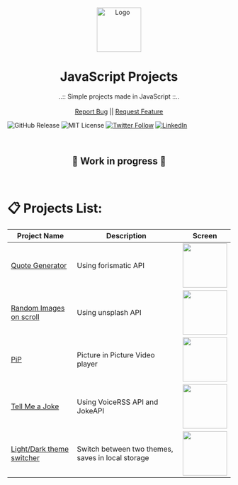 <br />
<p align="center">
  <a href="https://github.com/Elldrigar">
    <img src="https://gawron.me/gawronLogo.png" alt="Logo" width="100">
  </a>

  <h1 align="center">JavaScript Projects</h1>

  <p align="center">
    ..:: Simple projects made in JavaScript ::..
    <br />
    <br />
    <a href="https://github.com/Elldrigar/pack-of-JSProjects/issues">Report Bug</a>
    ||
    <a href="https://github.com/Elldrigar/pack-of-JSProjects/issues">Request Feature</a>
  </p>

![GitHub Release][github-url]
![MIT License][mit-license-image]
[![Twitter Follow][twitterbadge-url]][twitter-url]
[![LinkedIn][linkedin-shield]][linkedin-url]

<br>
<h2 align="center"> 🚧 Work in progress 🚧 </h2>
<br>

# 📋 Projects List:

| Project Name                      | Description                                       | Screen                                                               |
| --------------------------------- | ------------------------------------------------- | -------------------------------------------------------------------- |
| [Quote Generator][pr01]           | Using forismatic API                              | <img src="https://demo.gawron.me/screens/01_screen.png" width="100"> |
| [Random Images on scroll][pr02]   | Using unsplash API                                | <img src="https://demo.gawron.me/screens/02_screen.png" width="100"> |
| [PiP][pr03]                       | Picture in Picture Video player                   | <img src="https://demo.gawron.me/screens/03_screen.png" width="100"> |
| [Tell Me a Joke][pr04]            | Using VoiceRSS API and JokeAPI                    | <img src="https://demo.gawron.me/screens/04_screen.png" width="100"> |
| [Light/Dark theme switcher][pr05] | Switch between two themes, saves in local storage | <img src="https://demo.gawron.me/screens/05_screen.png" width="100"> |

<!-- LINKS -->

[pr01]: https://demo.gawron.me/quote-generator/
[pr02]: https://demo.gawron.me/infinity-scroll/
[pr03]: https://demo.gawron.me/picture-in-picture/
[pr04]: https://demo.gawron.me/tell-joke/
[pr05]: https://demo.gawron.me/dark-light/
[github-url]: https://badgen.net/github/release/Elldrigar/pack-of-JSProjects?icon=github
[mit-license-image]: https://badgen.net/badge/license/MIT/blue
[twitterbadge-url]: https://badgen.net/twitter/follow/Elldrigar?icon=twitter
[twitter-url]: https://twitter.com/Elldrigar
[linkedin-shield]: https://img.shields.io/badge/-LinkedIn-black.svg?style=flat-square&logo=linkedin&colorB=555
[linkedin-url]: https://www.linkedin.com/in/artur-gawron-41bb40138/
